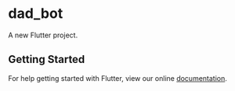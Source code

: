 # dad_bot

A new Flutter project.

## Getting Started

For help getting started with Flutter, view our online
[documentation](https://flutter.io/).
